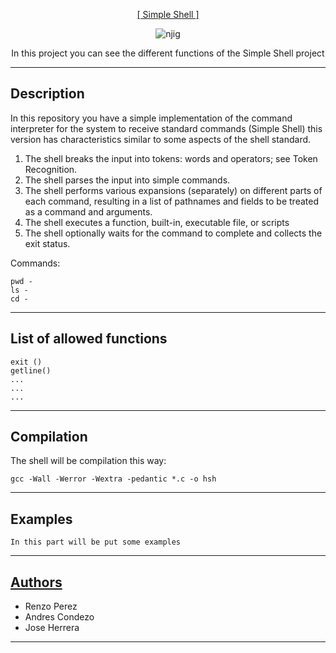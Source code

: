 <p align="center">
   <a href="https://github.com/derpmagician/simple_shell">[ Simple Shell ]</a>
</p>

<p align = "center">
   <img src="https://i.ibb.co/cKW8WHL/njig.jpg" alt="njig" border="0">
</p>

<p align="center">
	In this project you can see the different functions of the Simple Shell project
</p>

---

Description
-----------
In this repository you have a simple implementation of the command interpreter for the system to 
receive standard commands (Simple Shell) this version has characteristics similar to some aspects 
of the shell standard.

<ol>
	<li>The shell breaks the input into tokens: words and operators; see Token Recognition.</li>
	<li>The shell parses the input into simple commands.</li>
	<li>The shell performs various expansions (separately) on different parts of each command, resulting in a list of pathnames and fields to be treated as a command and arguments.</li>
	<li>The shell executes a function, built-in, executable file, or scripts</li>
	<li>The shell optionally waits for the command to complete and collects the exit status.</li>
</ol>


<p>Commands:</p>

```
pwd - 
ls - 
cd -
```
---
List of allowed functions
-----------

```
exit ()
getline()
...
...
...
```

---
Compilation
------------

The shell will be compilation this way:

```
gcc -Wall -Werror -Wextra -pedantic *.c -o hsh
```

---
Examples
-----------
```
In this part will be put some examples
```

---
## [Authors](https://github.com/derpmagician/simple_shell/blob/main/AUTHORS)

<ul>
	<li>Renzo Perez</li>
	<li>Andres Condezo</li>
	<li>Jose Herrera</li>
</ul>

-------
